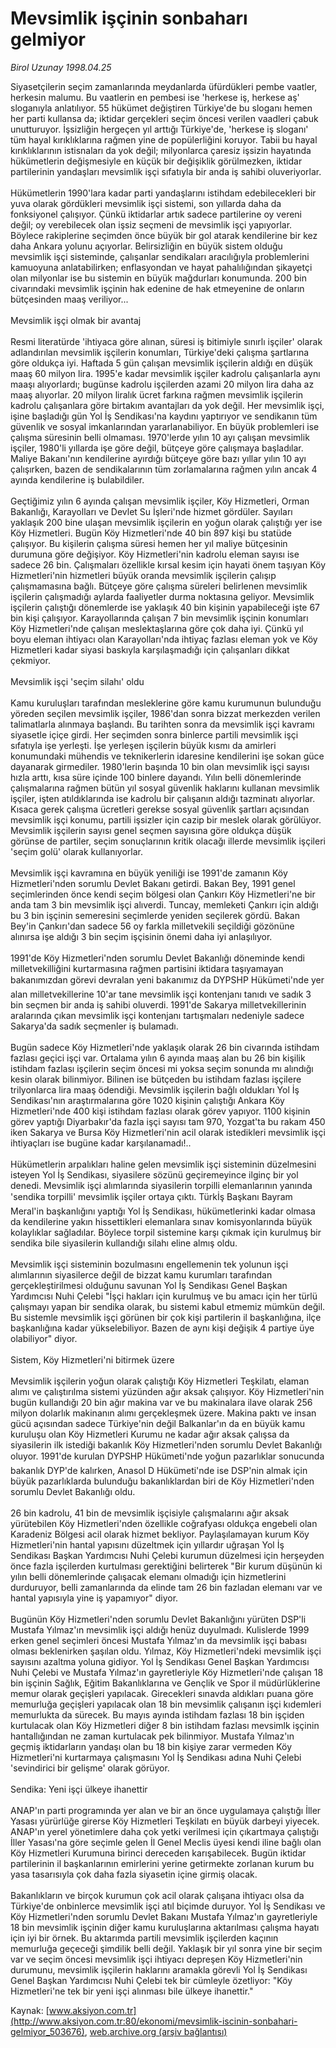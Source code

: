 # Mevsimlik işçinin sonbaharı gelmiyor

*Birol Uzunay 1998.04.25*

<div class="pNewsDetailMainContent ctx_content" itemprop="articleBody">
 Siyasetçilerin seçim zamanlarında meydanlarda üfürdükleri pembe vaatler, herkesin malumu. Bu vaatlerin en pembesi ise 'herkese iş, herkese aş' sloganıyla anlatılıyor. 55 hükümet değiştiren Türkiye'de bu sloganı hemen her parti kullansa da; iktidar gerçekleri seçim öncesi verilen vaadleri çabuk unutturuyor. İşsizliğin hergeçen yıl arttığı Türkiye'de, 'herkese iş sloganı' tüm hayal kırıklıklarına rağmen yine de popülerliğini koruyor. Tabii bu hayal kırıklıklarının istisnaları da yok değil; milyonlarca çaresiz işsizin hayatında hükümetlerin değişmesiyle en küçük bir değişiklik görülmezken, iktidar partilerinin yandaşları mevsimlik işçi sıfatıyla bir anda iş sahibi oluveriyorlar.
 <br/>
 <br/>
 Hükümetlerin 1990'lara kadar parti yandaşlarını istihdam edebilecekleri bir yuva olarak gördükleri mevsimlik işçi sistemi, son yıllarda daha da fonksiyonel çalışıyor. Çünkü iktidarlar artık sadece partilerine oy vereni değil; oy verebilecek olan işsiz seçmeni de mevsimlik işçi yapıyorlar. Böylece rakiplerine seçimden önce büyük bir gol atarak kendilerine bir kez daha Ankara yolunu açıyorlar. Belirsizliğin en büyük sistem olduğu mevsimlik işçi sisteminde, çalışanlar sendikaları aracılığıyla problemlerini kamuoyuna anlatabilirken; enflasyondan ve hayat pahalılığından şikayetçi olan milyonlar ise bu sistemin en büyük mağdurları konumunda. 200 bin civarındaki mevsimlik işçinin hak edenine de hak etmeyenine de onların bütçesinden maaş veriliyor...
 <br/>
 <br/>
 Mevsimlik işçi olmak bir avantaj
 <br/>
 <br/>
 Resmi literatürde 'ihtiyaca göre alınan, süresi iş bitimiyle sınırlı işçiler' olarak adlandırılan mevsimlik işçilerin konumları, Türkiye'deki çalışma şartlarına göre oldukça iyi. Haftada 5 gün çalışan mevsimlik işçilerin aldığı en düşük maaş 60 milyon lira. 1995'e kadar mevsimlik işçiler kadrolu çalışanlarla aynı maaşı alıyorlardı; bugünse kadrolu işçilerden azami 20 milyon lira daha az maaş alıyorlar. 20 milyon liralık ücret farkına rağmen mevsimlik işçilerin kadrolu çalışanlara göre birtakım avantajları da yok değil. Her mevsimlik işçi, işine başladığı gün Yol İş Sendikası'na kaydını yaptırıyor ve sendikanın tüm güvenlik ve sosyal imkanlarından yararlanabiliyor. En büyük problemleri ise çalışma süresinin belli olmaması. 1970'lerde yılın 10 ayı çalışan mevsimlik işçiler, 1980'li yıllarda işe göre değil, bütçeye göre çalışmaya başladılar. Maliye Bakanı'nın kendilerine ayırdığı bütçeye göre bazı yıllar yılın 10 ayı çalışırken, bazen de sendikalarının tüm zorlamalarına rağmen yılın ancak 4 ayında kendilerine iş bulabildiler.
 <br/>
 <br/>
 Geçtiğimiz yılın 6 ayında çalışan mevsimlik işçiler, Köy Hizmetleri, Orman Bakanlığı, Karayolları ve Devlet Su İşleri'nde hizmet gördüler. Sayıları yaklaşık 200 bine ulaşan mevsimlik işçilerin en yoğun olarak çalıştığı yer ise Köy Hizmetleri. Bugün Köy Hizmetleri'nde 40 bin 897 kişi bu statüde çalışıyor. Bu kişilerin çalışma süresi hemen her yıl maliye bütçesinin durumuna göre değişiyor. Köy Hizmetleri'nin kadrolu eleman sayısı ise sadece 26 bin. Çalışmaları özellikle kırsal kesim için hayati önem taşıyan Köy Hizmetleri'nin hizmetleri büyük oranda mevsimlik işçilerin çalışıp çalışmamasına bağlı. Bütçeye göre çalışma süreleri belirlenen mevsimlik işçilerin çalışmadığı aylarda faaliyetler durma noktasına geliyor. Mevsimlik işçilerin çalıştığı dönemlerde ise yaklaşık 40 bin kişinin yapabileceği işte 67 bin kişi çalışıyor. Karayollarında çalışan 7 bin mevsimlik işçinin konumları Köy Hizmetleri'nde çalışan meslektaşlarına göre çok daha iyi. Çünkü yıl boyu eleman ihtiyacı olan Karayolları'nda ihtiyaç fazlası eleman yok ve Köy Hizmetleri kadar siyasi baskıyla karşılaşmadığı için çalışanları dikkat çekmiyor.
 <br/>
 <br/>
 Mevsimlik işçi 'seçim silahı' oldu
 <br/>
 <br/>
 Kamu kuruluşları tarafından mesleklerine göre kamu kurumunun bulunduğu yöreden seçilen mevsimlik işçiler, 1986'dan sonra bizzat merkezden verilen talimatlarla alınmaya başlandı. Bu tarihten sonra da mevsimlik işçi kavramı siyasetle içiçe girdi. Her seçimden sonra binlerce partili mevsimlik işçi sıfatıyla işe yerleşti. İşe yerleşen işçilerin büyük kısmı da amirleri konumundaki mühendis ve teknikerlerin idaresine kendilerini işe sokan güce dayanarak girmediler. 1980'lerin başında 10 bin olan mevsimlik işçi sayısı hızla arttı, kısa süre içinde 100 binlere dayandı. Yılın belli dönemlerinde çalışmalarına rağmen bütün yıl sosyal güvenlik haklarını kullanan mevsimlik işçiler, işten atıldıklarında ise kadrolu bir çalışanın aldığı tazminatı alıyorlar. Kısaca gerek çalışma ücretleri gerekse sosyal güvenlik şartları açısından mevsimlik işçi konumu, partili işsizler için cazip bir meslek olarak görülüyor. Mevsimlik işçilerin sayısı genel seçmen sayısına göre oldukça düşük görünse de partiler, seçim sonuçlarının kritik olacağı illerde mevsimlik işçileri 'seçim golü' olarak kullanıyorlar.
 <br/>
 <br/>
 Mevsimlik işçi kavramına en büyük yeniliği ise 1991'de zamanın Köy Hizmetleri'nden sorumlu Devlet Bakanı  getirdi. Bakan Bey, 1991 genel seçimlerinden önce kendi seçim bölgesi olan Çankırı Köy Hizmetleri'ne bir anda tam 3 bin mevsimlik işçi alıverdi. Tuncay, memleketi Çankırı için aldığı bu 3 bin işçinin semeresini seçimlerde yeniden seçilerek gördü. Bakan Bey'in Çankırı'dan sadece 56 oy farkla milletvekili seçildiği gözönüne alınırsa işe aldığı 3 bin seçim işçisinin önemi daha iyi anlaşılıyor.
 <br/>
 <br/>
 1991'de Köy Hizmetleri'nden sorumlu Devlet Bakanlığı döneminde kendi milletvekilliğini kurtarmasına rağmen partisini iktidara taşıyamayan bakanımızdan görevi devralan yeni bakanımız da DYPSHP Hükümeti'nde yer alan milletvekillerine 10'ar tane mevsimlik işçi kontenjanı tanıdı ve sadık 3 bin seçmen bir anda iş sahibi oluverdi. 1991'de Sakarya milletvekillerinin aralarında çıkan mevsimlik işçi kontenjanı tartışmaları nedeniyle sadece Sakarya'da sadık seçmenler iş bulamadı.
 <br/>
 <br/>
 Bugün sadece Köy Hizmetleri'nde yaklaşık olarak 26 bin civarında istihdam fazlası geçici işçi var. Ortalama yılın 6 ayında maaş alan bu 26 bin kişilik istihdam fazlası işçilerin seçim öncesi mi yoksa seçim sonunda mı alındığı kesin olarak bilinmiyor. Bilinen ise bütçeden bu istihdam fazlası işçilere trilyonlarca lira maaş ödendiği. Mevsimlik işçilerin bağlı oldukları Yol İş Sendikası'nın araştırmalarına göre 1020 kişinin çalıştığı Ankara Köy Hizmetleri'nde 400 kişi istihdam fazlası olarak görev yapıyor. 1100 kişinin görev yaptığı Diyarbakır'da fazla işçi sayısı tam 970, Yozgat'ta bu rakam 450 iken Sakarya ve Bursa Köy Hizmetleri'nin acil olarak istedikleri mevsimlik işçi ihtiyaçları ise bugüne kadar karşılanamadı!..
 <br/>
 <br/>
 Hükümetlerin arpalıkları haline gelen mevsimlik işçi sisteminin düzelmesini isteyen Yol İş Sendikası, siyasilere sözünü geçiremeyince ilginç bir yol denedi. Mevsimlik işçi alımlarında siyasilerin torpilli elemanlarının yanında 'sendika torpilli' mevsimlik işçiler ortaya çıktı. Türkİş Başkanı Bayram Meral'in başkanlığını yaptığı Yol İş Sendikası, hükümetlerinki kadar olmasa da kendilerine yakın hissettikleri elemanlara sınav komisyonlarında büyük kolaylıklar sağladılar. Böylece torpil sistemine karşı çıkmak için kurulmuş bir sendika bile siyasilerin kullandığı silahı eline almış oldu.
 <br/>
 <br/>
 Mevsimlik işçi sisteminin bozulmasını engellemenin tek yolunun işçi alımlarının siyasilerce değil de bizzat kamu kurumları tarafından gerçekleştirilmesi olduğunu savunan Yol İş Sendikası Genel Başkan Yardımcısı Nuhi Çelebi "İşçi hakları için kurulmuş ve bu amacı için her türlü çalışmayı yapan bir sendika olarak, bu sistemi kabul etmemiz mümkün değil. Bu sistemle mevsimlik işçi görünen bir çok kişi partilerin il başkanlığına, ilçe başkanlığına kadar yükselebiliyor. Bazen de aynı kişi değişik 4 partiye üye olabiliyor" diyor.
 <br/>
 <br/>
 Sistem, Köy Hizmetleri'ni bitirmek üzere
 <br/>
 <br/>
 Mevsimlik işçilerin yoğun olarak çalıştığı Köy Hizmetleri Teşkilatı, elaman alımı ve çalıştırılma sistemi yüzünden ağır aksak çalışıyor. Köy Hizmetleri'nin bugün kullandığı 20 bin ağır makina var ve bu makinalara ilave olarak 256 milyon dolarlık makinanın alımı gerçekleşmek üzere. Makina paktı ve insan gücü açısından sadece Türkiye'nin değil Balkanlar'ın da en büyük kamu kuruluşu olan Köy Hizmetleri Kurumu ne kadar ağır aksak çalışsa da siyasilerin ilk istediği bakanlık Köy Hizmetleri'nden sorumlu Devlet Bakanlığı oluyor. 1991'de kurulan DYPSHP Hükümeti'nde yoğun pazarlıklar sonucunda bakanlık DYP'de kalırken, Anasol D Hükümeti'nde ise DSP'nin almak için büyük pazarlıklarda bulunduğu bakanlıklardan biri de Köy Hizmetleri'nden sorumlu Devlet Bakanlığı oldu.
 <br/>
 <br/>
 26 bin kadrolu, 41 bin de mevsimlik işçisiyle çalışmalarını ağır aksak yürütebilen Köy Hizmetleri'nden özellikle coğrafyası oldukça engebeli olan Karadeniz Bölgesi acil olarak hizmet bekliyor. Paylaşılamayan kurum Köy Hizmetleri'nin hantal yapısını düzeltmek için yıllardır uğraşan Yol İş Sendikası Başkan Yardımcısı Nuhi Çelebi kurumun düzelmesi için herşeyden önce fazla işçilerden kurtulması gerektiğini belirterek "Bir kurum düşünün ki yılın belli dönemlerinde çalışacak elemanı olmadığı için hizmetlerini durduruyor, belli zamanlarında da elinde tam 26 bin fazladan elemanı var ve hantal yapısıyla yine iş yapamıyor" diyor.
 <br/>
 <br/>
 Bugünün Köy Hizmetleri'nden sorumlu Devlet Bakanlığını yürüten DSP'li Mustafa Yılmaz'ın mevsimlik işçi aldığı henüz duyulmadı. Kulislerde 1999 erken genel seçimleri öncesi Mustafa Yılmaz'ın da mevsimlik işçi babası olması beklenirken şaşılan oldu. Yılmaz, Köy Hizmetleri'ndeki mevsimlik işçi sayısını azaltma yoluna gidiyor. Yol İş Sendikası Genel Başkan Yardımcısı Nuhi Çelebi ve Mustafa Yılmaz'ın gayretleriyle Köy Hizmetleri'nde çalışan 18 bin işçinin Sağlık, Eğitim Bakanlıklarına ve Gençlik ve Spor il müdürlüklerine memur olarak geçişleri yapılacak. Girecekleri sınavda aldıkları puana göre memurluğa geçişleri yapılacak olan 18 bin mevsimlik çalışanın işçi kıdemleri memurlukta da sürecek. Bu mayıs ayında istihdam fazlası 18 bin işçiden kurtulacak olan Köy Hizmetleri diğer 8 bin istihdam fazlası mevsimlk işçinin hantallığından ne zaman kurtulacak pek bilinmiyor. Mustafa Yılmaz'ın geçmiş iktidarların yandaşı olan bu 18 bin kişiye zarar vermeden Köy Hizmetleri'ni kurtarmaya çalışmasını Yol İş Sendikası adına Nuhi Çelebi 'sevindirici bir gelişme' olarak görüyor.
 <br/>
 <br/>
 Sendika: Yeni işçi ülkeye ihanettir
 <br/>
 <br/>
 ANAP'ın parti programında yer alan ve bir an önce uygulamaya çalıştığı İller Yasası yürürlüğe girerse Köy Hizmetleri Teşkilatı en büyük darbeyi yiyecek. ANAP'ın yerel yönetimlere daha çok yetki verilmesi için çıkartmaya çalıştığı İller Yasası'na göre seçimle gelen İl Genel Meclis üyesi kendi iline bağlı olan Köy Hizmetleri Kurumuna birinci dereceden karışabilecek. Bugün iktidar partilerinin il başkanlarının emirlerini yerine getirmekte zorlanan kurum bu yasa tasarısıyla çok daha fazla siyasetin içine girmiş olacak.
 <br/>
 <br/>
 Bakanlıkların ve birçok kurumun çok acil olarak çalışana ihtiyacı olsa da Türkiye'de onbinlerce mevsimlik işçi atıl biçimde duruyor. Yol İş Sendikası ve Köy Hizmetleri'nden sorumlu Devlet Bakanı Mustafa Yılmaz'ın gayretleriyle 18 bin mevsimlik işçinin diğer kamu kuruluşlarına aktarılması çalışma hayatı için iyi bir örnek. Bu aktarımda partili mevsimlik işçilerden kaçının memurluğa geçeceği şimdilik belli değil. Yaklaşık bir yıl sonra yine bir seçim var ve seçim öncesi mevsimlik işçi ihtiyacı depreşen Köy Hizmetleri'nin durumunu, mevsimlik işçilerin haklarını aramakla görevli Yol İş Sendikası Genel Başkan Yardımcısı Nuhi Çelebi tek bir cümleyle özetliyor: "Köy Hizmetleri'ne tek bir yeni işçi alınması bile ülkeye ihanettir."
 <br/>
</div>


Kaynak: [www.aksiyon.com.tr](http://www.aksiyon.com.tr:80/ekonomi/mevsimlik-iscinin-sonbahari-gelmiyor_503676), [web.archive.org (arşiv bağlantısı)](http://web.archive.org/web/20151211105424/http://www.aksiyon.com.tr:80/ekonomi/mevsimlik-iscinin-sonbahari-gelmiyor_503676)
